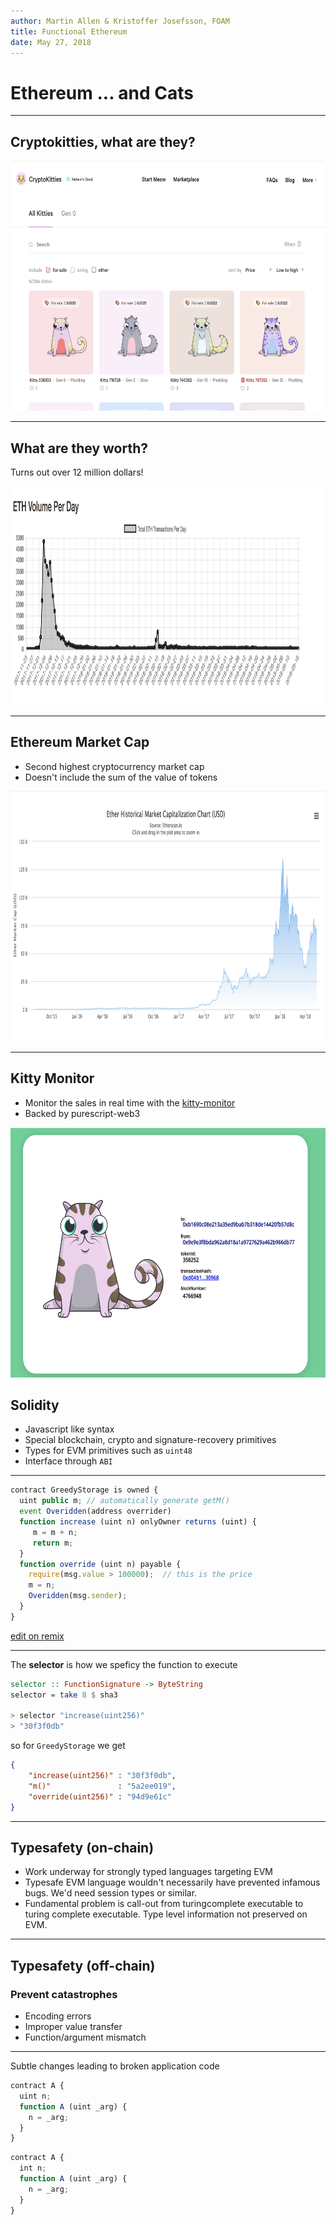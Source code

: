 ```yaml
---
author: Martin Allen & Kristoffer Josefsson, FOAM
title: Functional Ethereum
date: May 27, 2018
---
```


# Ethereum ... and Cats

---

## Cryptokitties, what are they?

<center>
<a href="https://www.cryptokitties.co/marketplace">
<img src="images/crypto-kitties-marketplace.png" height="400">
</a>
</center>

---

## What are they worth?

Turns out over 12 million dollars!

<center>
<a href="http://www.kittyexplorer.com/stats/">
<img src="images/crypto-kitties.png" height="350">
</a>
</center>


---

## Ethereum Market Cap

- Second highest cryptocurrency market cap
- Doesn't include the sum of the value of tokens

<center>
<a href="https://etherscan.io/chart/marketcap">
<img src="images/marketcap.png" height="400">
</a>
</center>


---

## Kitty Monitor

- Monitor the sales in real time with the [kitty-monitor](https://github.com/f-o-a-m/purescript-kitty-monitor)
- Backed by purescript-web3

<center>
<a href="https://github.com/f-o-a-m/purescript-kitty-monitor">
<img src="images/kitty-monitor.png" height="400">
</a>
</center>


## Solidity

- Javascript like syntax
- Special blockchain, crypto and signature-recovery primitives
- Types for EVM primitives such as `uint48`
- Interface through `ABI`

---

```javascript
contract GreedyStorage is owned {
  uint public m; // automatically generate getM()
  event Overidden(address overrider)
  function increase (uint n) onlyOwner returns (uint) {
     m = m + n;
     return m;
  }
  function override (uint n) payable {
    require(msg.value > 100000);  // this is the price
    m = n;
    Overidden(msg.sender);
  }
}
```

[edit on remix](https://ethereum.github.io/browser-solidity/#version=soljson-v0.4.19+commit.c4cbbb05.js&optimize=undefined&gist=a90b20b6df66c98f7af2f912952d2b7d)

---

The **selector** is how we speficy the function to execute

```haskell
selector :: FunctionSignature -> ByteString
selector = take 8 $ sha3

> selector "increase(uint256)"
> "30f3f0db"
```

so for `GreedyStorage` we get

```json
{
    "increase(uint256)" : "30f3f0db",
    "m()"               : "5a2ee019",
    "override(uint256)" : "94d9e61c"
}
```

---

## Typesafety (on-chain)

- Work underway for strongly typed languages targeting EVM
- Typesafe EVM language wouldn't necessarily have prevented infamous bugs. We'd need session types or similar.
- Fundamental problem is call-out from turingcomplete executable to turing complete executable. Type level information not preserved on EVM.

---

## Typesafety (off-chain)

### Prevent catastrophes

- Encoding errors
- Improper value transfer
- Function/argument mismatch

---

Subtle changes leading to broken application code

```javascript
contract A {
  uint n;
  function A (uint _arg) {
    n = _arg;
  }
}
```

```javascript
contract A {
  int n;
  function A (uint _arg) {
    n = _arg;
  }
}
```

